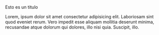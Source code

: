 Esto es un titulo


Lorem, ipsum dolor sit amet consectetur adipisicing elit. Laboriosam sint quod eveniet rerum. Vero impedit esse aliquam mollitia deserunt minima, recusandae atque dolorum qui dolores, illo nisi quia. Suscipit, illo.